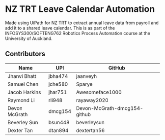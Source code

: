 # NZ TRT Leave Calendar Automation

Made using UiPath for NZ TRT to extract annual leave data from payroll and add it to a shared leave calendar. This is as part of the INFOSYS300/SOFTENG762 Robotics Process Automation course at the University of Auckland.

## Contributors
Name | UPI | GitHub |
--- | --- | --- |
Jhanvi Bhatt | jbha474 | jaanveyh |
Samuel Chen | jche580 | Sparye |
Jacob Harkins | jhar751 | Awesomeface1000 |
Raymond Li | rli948 | rayaway2020 |
Devon McGrath | dmcg154 | Devon-McGrath-dmcg154-github |
Beverley Sun | bsun448 | beverleysun |
Dexter Tan | dtan894 | dextertan56 |
